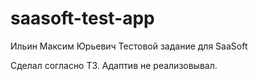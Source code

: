 # saasoft-test-app

Ильин Максим Юрьевич
Тестовой задание для SaaSoft

Сделал согласно ТЗ. Адаптив не реализовывал.

